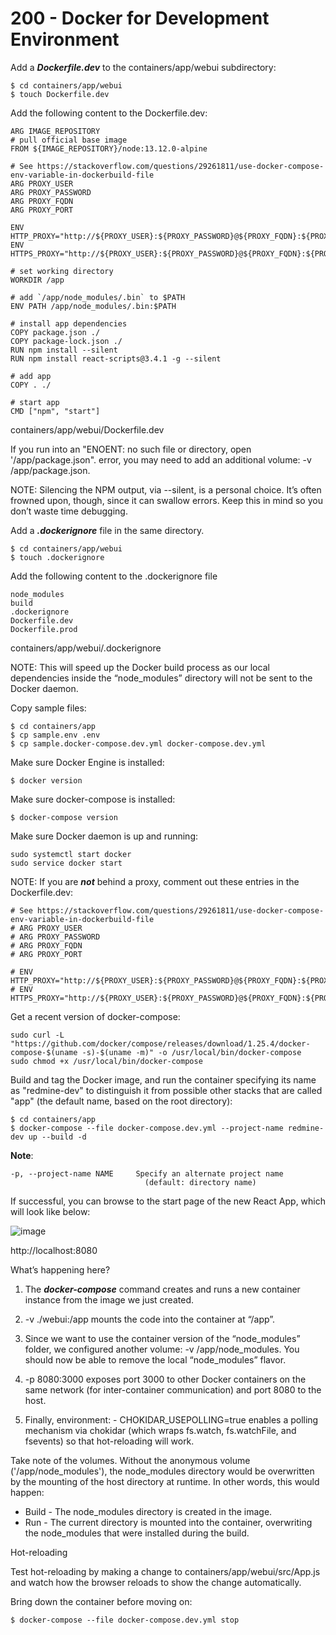 # 200 - Docker for Development Environment

Add a ***Dockerfile.dev*** to the containers/app/webui subdirectory:

```
$ cd containers/app/webui
$ touch Dockerfile.dev
```

Add the following content to the Dockerfile.dev:

```
ARG IMAGE_REPOSITORY
# pull official base image
FROM ${IMAGE_REPOSITORY}/node:13.12.0-alpine

# See https://stackoverflow.com/questions/29261811/use-docker-compose-env-variable-in-dockerbuild-file
ARG PROXY_USER
ARG PROXY_PASSWORD
ARG PROXY_FQDN
ARG PROXY_PORT

ENV HTTP_PROXY="http://${PROXY_USER}:${PROXY_PASSWORD}@${PROXY_FQDN}:${PROXY_PORT}"
ENV HTTPS_PROXY="http://${PROXY_USER}:${PROXY_PASSWORD}@${PROXY_FQDN}:${PROXY_PORT}"

# set working directory
WORKDIR /app

# add `/app/node_modules/.bin` to $PATH
ENV PATH /app/node_modules/.bin:$PATH

# install app dependencies
COPY package.json ./
COPY package-lock.json ./
RUN npm install --silent
RUN npm install react-scripts@3.4.1 -g --silent

# add app
COPY . ./

# start app
CMD ["npm", "start"]
```
containers/app/webui/Dockerfile.dev

If you run into an "ENOENT: no such file or directory, open '/app/package.json". error, you may need to add an additional volume: -v /app/package.json.

NOTE: Silencing the NPM output, via --silent, is a personal choice. It’s often frowned upon, though, since it can swallow errors. Keep this in mind so you don’t waste time debugging.

Add a ***.dockerignore*** file in the same directory.

```
$ cd containers/app/webui
$ touch .dockerignore
```

Add the following content to the .dockerignore file

```
node_modules
build
.dockerignore
Dockerfile.dev
Dockerfile.prod
```
containers/app/webui/.dockerignore

NOTE: This will speed up the Docker build process as our local dependencies inside the “node_modules” directory will not be sent to the Docker daemon.

Copy sample files:

```
$ cd containers/app
$ cp sample.env .env
$ cp sample.docker-compose.dev.yml docker-compose.dev.yml
```

Make sure Docker Engine is installed:

```
$ docker version
```

Make sure docker-compose is installed:

```
$ docker-compose version
```

Make sure Docker daemon is up and running:

```
sudo systemctl start docker
sudo service docker start
```

NOTE: If you are ***not*** behind a proxy, comment out these entries in the Dockerfile.dev:

```
# See https://stackoverflow.com/questions/29261811/use-docker-compose-env-variable-in-dockerbuild-file
# ARG PROXY_USER
# ARG PROXY_PASSWORD
# ARG PROXY_FQDN
# ARG PROXY_PORT

# ENV HTTP_PROXY="http://${PROXY_USER}:${PROXY_PASSWORD}@${PROXY_FQDN}:${PROXY_PORT}"
# ENV HTTPS_PROXY="http://${PROXY_USER}:${PROXY_PASSWORD}@${PROXY_FQDN}:${PROXY_PORT}"
```

Get a recent version of docker-compose:

```
sudo curl -L "https://github.com/docker/compose/releases/download/1.25.4/docker-compose-$(uname -s)-$(uname -m)" -o /usr/local/bin/docker-compose
sudo chmod +x /usr/local/bin/docker-compose
```

Build and tag the Docker image, and run the container specifying its name as "redmine-dev" to distinguish it from possible other stacks that are called "app" (the default name, based on the root directory):

```
$ cd containers/app
$ docker-compose --file docker-compose.dev.yml --project-name redmine-dev up --build -d
```

**Note**:   
```
-p, --project-name NAME     Specify an alternate project name
                              (default: directory name)
```

If successful, you can browse to the start page of the new React App, which will look like below:

![image](https://user-images.githubusercontent.com/1499433/168271951-a07dc74d-9ed7-4ce9-b56e-205464025cf8.png)

http://localhost:8080

What’s happening here?

1. The ***docker-compose*** command creates and runs a new container instance from the image we just created.

2. -v ./webui:/app mounts the code into the container at “/app”.

3. Since we want to use the container version of the “node_modules” folder, we configured another volume: -v /app/node_modules. You should now be able to remove the local “node_modules” flavor.

4. -p 8080:3000 exposes port 3000 to other Docker containers on the same network (for inter-container communication) and port 8080 to the host.

5. Finally, environment: - CHOKIDAR_USEPOLLING=true enables a polling mechanism via chokidar (which wraps fs.watch, fs.watchFile, and fsevents) so that hot-reloading will work.

Take note of the volumes. Without the anonymous volume ('/app/node_modules'), the node_modules directory would be overwritten by the mounting of the host directory at runtime. In other words, this would happen:

- Build - The node_modules directory is created in the image.
- Run - The current directory is mounted into the container, overwriting the node_modules that were installed during the build.

Hot-reloading

Test hot-reloading by making a change to containers/app/webui/src/App.js and watch how the browser reloads to show the change automatically.

Bring down the container before moving on:

```
$ docker-compose --file docker-compose.dev.yml stop
```
